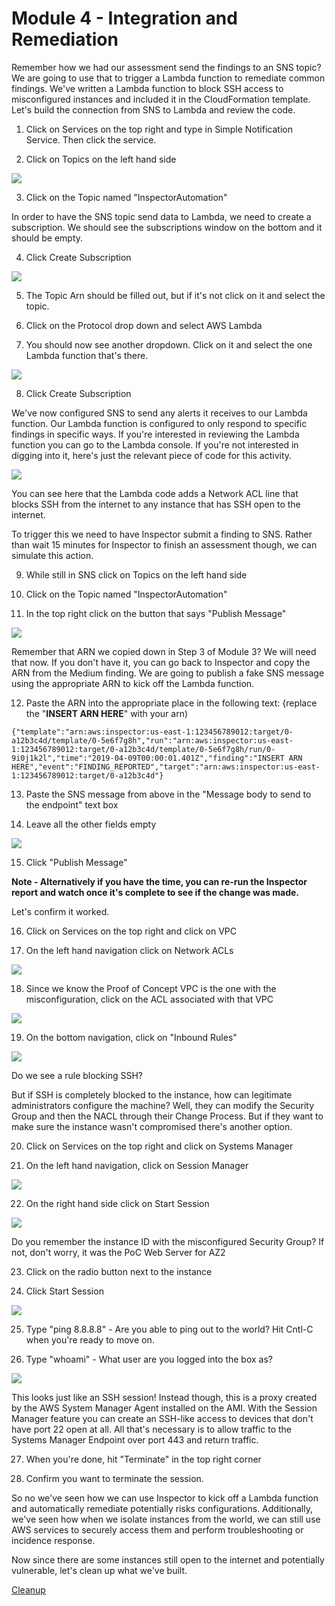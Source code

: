 Module 4 - Integration and Remediation
======================================

Remember how we had our assessment send the findings to an SNS topic? We are going to use that to trigger a Lambda function to remediate common findings. We've written a Lambda function to block SSH access to misconfigured instances and included it in the CloudFormation template. Let's build the connection from SNS to Lambda and review the code.

1.	Click on Services on the top right and type in Simple Notification Service. Then click the service.

2.	Click on Topics on the left hand side

![](./images/mod4-1-sns-topics.png)

3.	Click on the Topic named "InspectorAutomation"

In order to have the SNS topic send data to Lambda, we need to create a subscription. We should see the subscriptions window on the bottom and it should be empty.

4.	Click Create Subscription

![](./images/mod4-2-subscription.png)

5.	The Topic Arn should be filled out, but if it's not click on it and select the topic.

6.	Click on the Protocol drop down and select AWS Lambda

7.	You should now see another dropdown. Click on it and select the one Lambda function that's there.

![](./images/mod4-3-create-subscription.png)

8.	Click Create Subscription

We've now configured SNS to send any alerts it receives to our Lambda function. Our Lambda function is configured to only respond to specific findings in specific ways. If you're interested in reviewing the Lambda function you can go to the Lambda console. If you're not interested in digging into it, here's just the relevant piece of code for this activity.

![](./images/mod4-13-lambda-code.png)

You can see here that the Lambda code adds a Network ACL line that blocks SSH from the internet to any instance that has SSH open to the internet.

To trigger this we need to have Inspector submit a finding to SNS. Rather than wait 15 minutes for Inspector to finish an assessment though, we can simulate this action.

9.	While still in SNS click on Topics on the left hand side

10.	Click on the Topic named "InspectorAutomation"

11.	In the top right click on the button that says "Publish Message"

![](./images/mod4-4-publish.png)

Remember that ARN we copied down in Step 3 of Module 3? We will need that now. If you don't have it, you can go back to Inspector and copy the ARN from the Medium finding. We are going to publish a fake SNS message using the appropriate ARN to kick off the Lambda function.

12.	Paste the ARN into the appropriate place in the following text: {replace the "**INSERT ARN HERE**" with your arn)

```
{"template":"arn:aws:inspector:us-east-1:123456789012:target/0-a12b3c4d/template/0-5e6f7g8h","run":"arn:aws:inspector:us-east-1:123456789012:target/0-a12b3c4d/template/0-5e6f7g8h/run/0-9i0j1k2l","time":"2019-04-09T00:00:01.401Z","finding":"INSERT ARN HERE","event":"FINDING_REPORTED","target":"arn:aws:inspector:us-east-1:123456789012:target/0-a12b3c4d"}
```

13.	Paste the SNS message from above in the "Message body to send to the endpoint" text box

14.	Leave all the other fields empty

![](./images/mod4-5-message.png)

15.	Click "Publish Message"

**Note - Alternatively if you have the time, you can re-run the Inspector report and watch once it's complete to see if the change was made.**

Let's confirm it worked.

16.	Click on Services on the top right and click on VPC

17.	On the left hand navigation click on Network ACLs

![](./images/mod4-6-vpc-nacls.png)

18.	Since we know the Proof of Concept VPC is the one with the misconfiguration, click on the ACL associated with that VPC

![](./images/mod4-7-nacls.png)

19.	On the bottom navigation, click on "Inbound Rules"

![](./images/mod4-8-nacl-rules.png)

Do we see a rule blocking SSH?

But if SSH is completely blocked to the instance, how can legitimate administrators configure the machine? Well, they can modify the Security Group and then the NACL through their Change Process. But if they want to make sure the instance wasn't compromised there's another option.

20.	Click on Services on the top right and click on Systems Manager

21.	On the left hand navigation, click on Session Manager

![](./images/mod4-9-systems-manager.png)

22.	On the right hand side click on Start Session

![](./images/mod4-10-session-manager.png)

Do you remember the instance ID with the misconfigured Security Group? If not, don't worry, it was the PoC Web Server for AZ2

23.	Click on the radio button next to the instance

24.	Click Start Session

![](./images/mod4-11-session-instances.png)

25.	Type "ping 8.8.8.8" - Are you able to ping out to the world? Hit Cntl-C when you're ready to move on.

26. Type "whoami" - What user are you logged into the box as?

![](./images/mod4-12-active-session.png)

This looks just like an SSH session! Instead though, this is a proxy created by the AWS System Manager Agent installed on the AMI. With the Session Manager feature you can create an SSH-like access to devices that don't have port 22 open at all. All that's necessary is to allow traffic to the Systems Manager Endpoint over port 443 and return traffic.

27.	When you're done, hit "Terminate" in the top right corner

28.	Confirm you want to terminate the session.

So no we've seen how we can use Inspector to kick off a Lambda function and automatically remediate potentially risks configurations. Additionally, we've seen how when we isolate instances from the world, we can still use AWS services to securely access them and perform troubleshooting or incidence response.

Now since there are some instances still open to the internet and potentially vulnerable, let's clean up what we've built.

[Cleanup](05-cleanup.md)